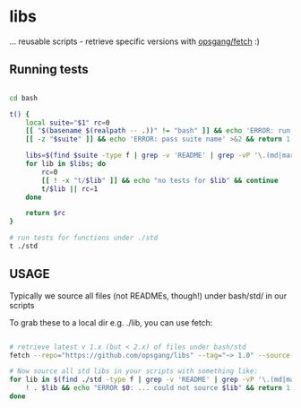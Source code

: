 [1]: https://github.com/opsgang/fetch
# libs

... reusable scripts - retrieve specific versions with [opsgang/fetch][1] :)


## Running tests

```bash

cd bash

t() {
    local suite="$1" rc=0
    [[ "$(basename $(realpath -- .))" != "bash" ]] && echo 'ERROR: run from ./bash dir' && return 1
    [[ -z "$suite" ]] && echo 'ERROR: pass suite name' >&2 && return 1

    libs=$(find $suite -type f | grep -v 'README' | grep -vP '\.(md|markdown|txt)$')
    for lib in $libs; do
        rc=0
        [[ ! -x "t/$lib" ]] && echo "no tests for $lib" && continue
        t/$lib || rc=1
    done

    return $rc
}

# run tests for functions under ./std
t ./std

```

## USAGE

Typically we source all files (not READMEs, though!) under bash/std/ in our scripts

To grab these to a local dir e.g. ./lib, you can use fetch:

```bash

# retrieve latest v 1.x (but < 2.x) of files under bash/std
fetch --repo="https://github.com/opsgang/libs" --tag="~> 1.0" --source-path=/bash/std ./lib/std

# Now source all std libs in your scripts with something like:
for lib in $(find ./std -type f | grep -v 'README' | grep -vP '\.(md|markdown|txt)$'); do
    ! . $lib && echo "ERROR $0: ... could not source $lib" && return 1
done

```
